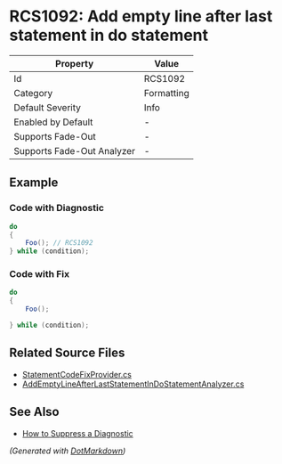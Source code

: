 # RCS1092: Add empty line after last statement in do statement

| Property                    | Value      |
| --------------------------- | ---------- |
| Id                          | RCS1092    |
| Category                    | Formatting |
| Default Severity            | Info       |
| Enabled by Default          | \-         |
| Supports Fade\-Out          | \-         |
| Supports Fade\-Out Analyzer | \-         |

## Example

### Code with Diagnostic

```csharp
do
{
    Foo(); // RCS1092
} while (condition);
```

### Code with Fix

```csharp
do
{
    Foo();

} while (condition);
```

## Related Source Files

* [StatementCodeFixProvider.cs](../../src/Analyzers.CodeFixes/CSharp/CodeFixes/StatementCodeFixProvider.cs)
* [AddEmptyLineAfterLastStatementInDoStatementAnalyzer.cs](../../src/Analyzers/CSharp/Analysis/AddEmptyLineAfterLastStatementInDoStatementAnalyzer.cs)

## See Also

* [How to Suppress a Diagnostic](../HowToConfigureAnalyzers.md#how-to-suppress-a-diagnostic)

*\(Generated with [DotMarkdown](http://github.com/JosefPihrt/DotMarkdown)\)*